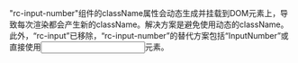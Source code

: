 "rc-input-number"组件的className属性会动态生成并挂载到DOM元素上，导致每次渲染都会产生新的className。解决方案是避免使用动态的className。此外，“rc-input”已移除，“rc-input-number”的替代方案包括“InputNumber”或直接使用<input type="number">元素。
